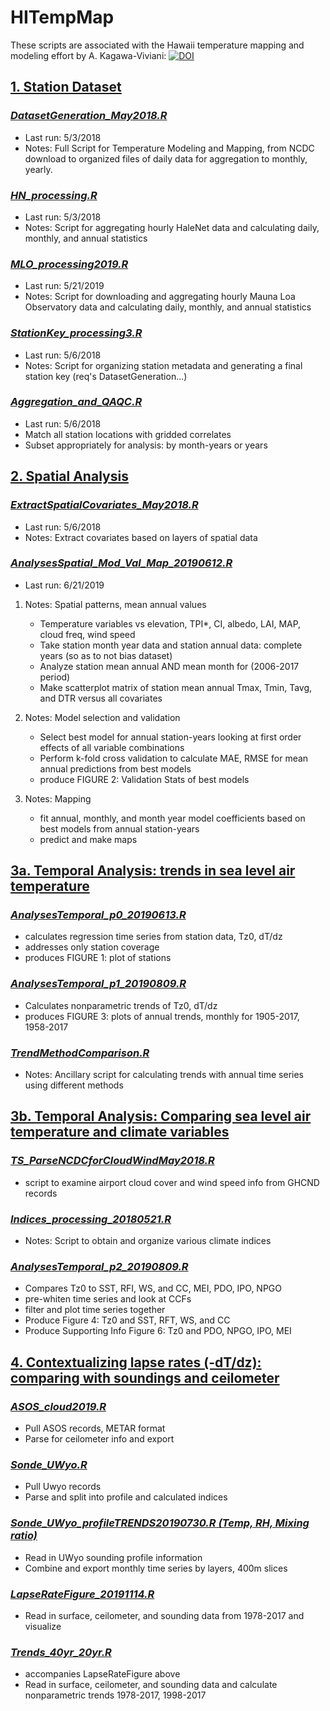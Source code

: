 # HITempMap
These scripts are associated with the Hawaii temperature mapping and modeling effort by A. Kagawa-Viviani:
[![DOI](https://zenodo.org/badge/DOI/10.5281/zenodo.3592093.svg)](https://doi.org/10.5281/zenodo.3592093)

## [1. Station Dataset](../master/StationDataset)
### *[DatasetGeneration_May2018.R](../master/StationDataset/DatasetGeneration_May2018.R)*
- Last run: 5/3/2018
- Notes: Full Script for Temperature Modeling and Mapping, from NCDC download to organized files of daily data for aggregation to monthly, yearly.

### *[HN_processing.R](../master/StationDataset/HN_processing.R)*
- Last run: 5/3/2018
- Notes: Script for aggregating hourly HaleNet data and calculating daily, monthly, and annual statistics

### *[MLO_processing2019.R](../master/StationDataset/MLO_processing2019.R)*
- Last run: 5/21/2019
- Notes: Script for downloading and aggregating hourly Mauna Loa Observatory data and calculating daily, monthly, and annual statistics

### *[StationKey_processing3.R](../master/StationDataset/StationKey_processing3.R)*
- Last run: 5/6/2018
- Notes: Script for organizing station metadata and generating a final station key (req's DatasetGeneration...)

### *[Aggregation_and_QAQC.R](../master/StationDataset/Aggregation_and_QAQC.R)*
- Last run: 5/6/2018
- Match all station locations with gridded correlates
- Subset appropriately for analysis: by month-years or years

## [2. Spatial Analysis](../master/SpatialAnalysis)
### *[ExtractSpatialCovariates_May2018.R](../master/SpatialAnalysis/ExtractSpatialCovariates_May2018.R)*
- Last run: 5/6/2018
- Notes: Extract covariates based on layers of spatial data

### *[AnalysesSpatial_Mod_Val_Map_20190612.R](../master/SpatialAnalysis/AnalysesSpatial_Mod_Val_Map_20190612.R)*
- Last run: 6/21/2019
1. Notes: Spatial patterns, mean annual values
   - Temperature variables vs elevation, TPI*, CI, albedo, LAI, MAP, cloud freq, wind speed
   - Take station month year data and station annual data: complete years (so as to not bias dataset)
   - Analyze station mean annual AND mean month for (2006-2017 period)
   - Make scatterplot matrix of station mean annual Tmax, Tmin, Tavg, and DTR versus all covariates

2. Notes: Model selection and validation
   - Select best model for annual station-years looking at first order effects of all variable combinations
   - Perform k-fold cross validation to calculate MAE, RMSE for mean annual predictions from best models
   - produce FIGURE 2: Validation Stats of best models

3. Notes: Mapping
   - fit annual, monthly, and month year model coefficients based on best models from annual station-years
   - predict and make maps

## [3a. Temporal Analysis: trends in sea level air temperature](../master/TemporalAnalysis)
### *[AnalysesTemporal_p0_20190613.R](../TemporalAnalysis/AnalysesTemporal_p0_20190613.R)*
- calculates regression time series from station data, Tz0, dT/dz
- addresses only station coverage 
- produces FIGURE 1: plot of stations

### *[AnalysesTemporal_p1_20190809.R](../master/TemporalAnalysis/AnalysesTemporal_p1_20190809.R)*	
- Calculates nonparametric trends of Tz0, dT/dz
- produces FIGURE 3: plots of annual trends, monthly for 1905-2017, 1958-2017

### *[TrendMethodComparison.R](../master/TemporalAnalysis/TrendMethodComparison.R)*
- Notes: Ancillary script for calculating trends with annual time series using different methods

## [3b. Temporal Analysis: Comparing sea level air temperature and climate variables](../master/TemporalAnalysis)
### *[TS_ParseNCDCforCloudWindMay2018.R](../TemporalAnalysis/TS_ParseNCDCforCloudWindMay2018.R)*
- script to examine airport cloud cover and wind speed info from GHCND records

### *[Indices_processing_20180521.R](../master/TemporalAnalysis/Indices_processing_20180521.R)*
- Notes: Script to obtain and organize various climate indices

### *[AnalysesTemporal_p2_20190809.R](../master/TemporalAnalysis/AnalysesTemporal_p2_20190809.R)*
- Compares Tz0 to SST, RFI, WS, and CC, MEI, PDO, IPO, NPGO
- pre-whiten time series and look at CCFs
- filter and plot time series together
- Produce Figure 4: Tz0 and SST, RFT, WS, and CC
- Produce Supporting Info Figure 6: Tz0 and PDO, NPGO, IPO, MEI

## [4. Contextualizing lapse rates (-dT/dz): comparing with soundings and ceilometer](../master/ContextualizingLapseRates)
### *[ASOS_cloud2019.R](../master/ContextualizingLapseRates/ASOS_cloud2019.R)*
- Pull ASOS records, METAR format
- Parse for ceilometer info and export

### *[Sonde_UWyo.R](../master/ContextualizingLapseRates/Sonde_UWyo.R)*
- Pull Uwyo records
- Parse and split into profile and calculated indices

### *[Sonde_UWyo_profileTRENDS20190730.R (Temp, RH, Mixing ratio)](../master/ContextualizingLapseRates/Sonde_UWyo_profileTRENDS20190730.R)*
- Read in UWyo sounding profile information
- Combine and export monthly time series by layers, 400m slices

### *[LapseRateFigure_20191114.R](../master/ContextualizingLapseRates/LapseRateFigure_20191114.R)*
- Read in surface, ceilometer, and sounding data from 1978-2017 and visualize

### *[Trends_40yr_20yr.R](../master/ContextualizingLapseRates/Trends_40yr_20yr.R)*
- accompanies LapseRateFigure above
- Read in surface, ceilometer, and sounding data and calculate nonparametric trends 1978-2017, 1998-2017

